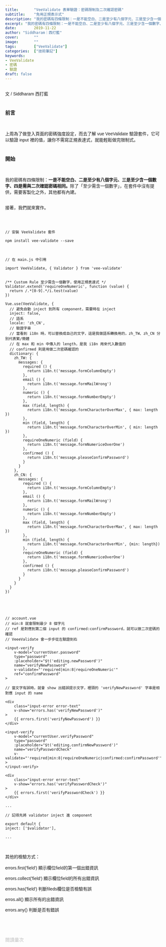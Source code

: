 ```yaml
---
title:       "VeeValidate 表單驗證：密碼限制及二次確認密碼"
subtitle:    "免用正規表示式"
description: "我的密碼有四條限制：一是不能空白、二是至少有八個字元、三是至少含一個數字、四是需與二次確認密碼相同。除了「至少需含一個數字」，在套件中沒有提供，需要客製化之外，其他都有內建......"
excerpt: "我的密碼有四條限制：一是不能空白、二是至少有八個字元、三是至少含一個數字、四是需與二次確認密碼相同。除了「至少需含一個數字」，在套件中沒有提供，需要客製化之外，其他都有內建......"
date:        2019-11-22
author: "Siddharam｜西打藍"
cover:       ""
image:       ""
tags:        ["VeeValidate"]
categories:  ["技術筆記"]
keywords:
- VeeValidate
- 密碼
- 驗證
draft: false
---
```


<article style="font-family: 'Noto Sans TC', '微軟正黑體', sans-serif; font-weight: 300;">

<br>文 / Siddharam 西打藍<br><br>

<h3 class="article-h1-color">前言</h3><br>

上周為了做登入頁面的密碼強度設定，而去了解 vue VeeValidate 驗證套件，它可以驗證 input 裡的值，讓你不需寫正規表達式，就能輕鬆做完限制式。<br><br>


<h3 class="article-h1-color">開始</h3><br>

我的密碼有四條限制：<b>一是不能空白、二是至少有八個字元、三是至少含一個數字、四是需與二次確認密碼相同。</b>除了「至少需含一個數字」，在套件中沒有提供，需要客製化之外，其他都有內建。<br><br>

接著，我們就來實作。<br><br><br>

<pre>
<code>
// 安裝 VeeValidate 套件

npm install vee-validate --save
</code>
</pre>


<pre>
<code>
// 在 main.js 中引用

import VeeValidate, { Validator } from 'vee-validate'


/** Custom Rule 至少需含一個數字，使用正規表達式 */
Validator.extend('requireOneNumeric', function (value) {
  return /.*[0-9].*/i.test(value)
})

Vue.use(VeeValidate, {
  // 避免自動 inject 到所有 component，需要時在 inject 
  inject: false,
  // 語系
  locale: 'zh_CN',
  // 驗證字串
  // 當看到 i18n 時，可以替換成自己的文字，這是我做語系轉換用的，zh_TW、zh_CN 分別代表繁/簡體
  // 在 max 和 min 中傳入的 length，是我 i18n 用來代入數值的
  // confirmed 則是用做二次密碼確認的
  dictionary: {
    zh_TW: {
      messages: {
        required () {
          return i18n.t('message.formColumnEmpty')
        },
        email () {
          return i18n.t('message.formMailWrong')
        },
        numeric () {
          return i18n.t('message.formNumberEmpty')
        },
        max (field, length) {
          return i18n.t('message.formCharacterOverMax', { max: length })
        },
        min (field, length) {
          return i18n.t('message.formCharacterOverMin', { min: length })
        },
        requireOneNumeric (field) {
          return i18n.t('message.formNumericeOverOne')
        },
        confirmed () {
          return i18n.t('message.pleaseConfirmPassword')
        }
      }
    },
    zh_CN: {
      messages: {
        required () {
          return i18n.t('message.formColumnEmpty')
        },
        email () {
          return i18n.t('message.formMailWrong')
        },
        numeric () {
          return i18n.t('message.formNumberEmpty')
        },
        max (field, length) {
          return i18n.t('message.formCharacterOverMax', { max: length })
        },
        min (field, length) {
          return i18n.t('message.formCharacterOverMin', {min: length})
        },
        requireOneNumeric (field) {
          return i18n.t('message.formNumericeOverOne')
        },
        confirmed () {
          return i18n.t('message.pleaseConfirmPassword')
        }
      }
    }
  }
})

</code>
</pre>


<pre>
<code>

// account.vue
// min:8 就會限制最少 8 個字元
// ref 是對應到第二個 input 的 confirmed:confirmPassword，就可以做二次密碼的確認
// VeeeValidate 會一步步從左驗證到右

&lt;input-verify
    v-model="currentUser.password"
    type="password"
    :placeholder="$t('editing.newPassword')"
    name="verifyNewPassword"
    v-validate="'required|min:8|requireOneNumeric'"
    ref="confirmPassword"
>

// 當文字有誤時，就會 show 出錯誤提示文字，裡頭的 'verifyNewPassword' 字串是相對應 input 的 name

&lt;div
    class="input-error error-text"
    v-show="errors.has('verifyNewPassword')"
>
    {{ errors.first('verifyNewPassword') }}
&lt;/div>

&lt;input-verify
    v-model="currentUser.verifyPassword"
    type="password"
    :placeholder="$t('editing.confirmNewPassword')"
    name="verifyPasswordCheck"
    v-validate="'required|min:8|requireOneNumeric|confirmed:confirmPassword'"
>
&lt;/input-verify>

&lt;div
    class="input-error error-text"
    v-show="errors.has('verifyPasswordCheck')"
>
    {{ errors.first('verifyPasswordCheck') }}
&lt;/div>

...

// 記得先將 validator inject 進 component

export default {
inject: ['$validator'],

...
</code>
</pre>
<br>
其他的檢驗方式：<br><br>
errors.first('field')  顯示欄位field的第一個出錯資訊<br>

errors.collect('field')  顯示欄位field的所有出錯資訊<br>

errors.has('field')  判斷fileds欄位是否檢驗有誤<br>

erros.all()  顯示所有的出錯資訊<br>

errors.any()  判斷是否有錯誤


<br><br><br>

</article>

<div style="color: #bfbfbf; font-size: 15px;" id="busuanzi_container_page_pv">
  閱讀量<span id="busuanzi_value_page_pv"></span>次
</div>

<script src="../../js/post.js"></script>
